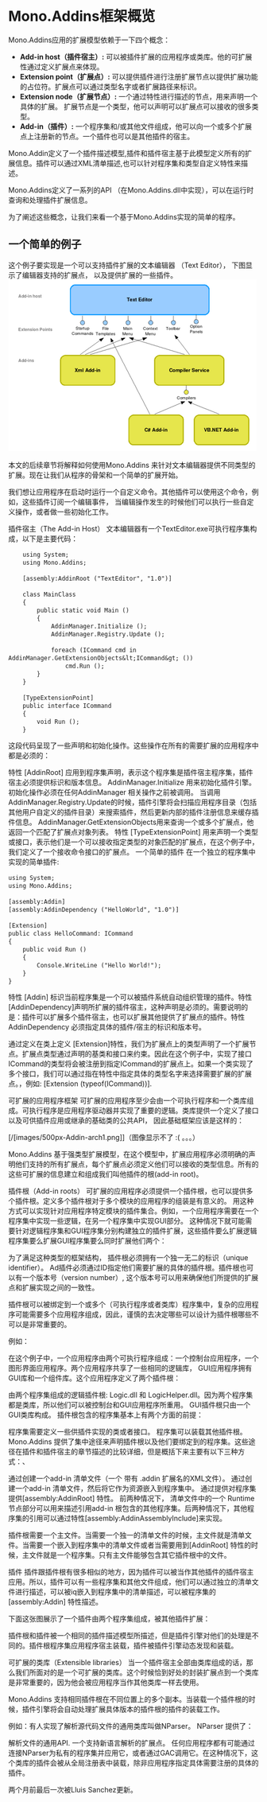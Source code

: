 # Mono.Addins框架概览
 Mono.Addins应用的扩展模型依赖于一下四个概念：

* **Add-in host（插件宿主）:** 可以被插件扩展的应用程序或类库。他的可扩展性通过定义扩展点来体现。
* **Extension point（扩展点）:** 可以提供插件进行注册扩展节点以提供扩展功能的占位符。扩展点可以通过类型名字或者扩展路径来标识。
* **Extension node（扩展节点）:** 一个通过特性进行描述的节点，用来声明一个具体的扩展。 扩展节点是一个类型，他可以声明可以扩展点可以接收的很多类型。
* **Add-in（插件）:** 一个程序集和/或其他文件组成，他可以向一个或多个扩展点上注册新的节点。一个插件也可以是其他插件的宿主。

Mono.Addin定义了一个插件描述模型,插件和插件宿主基于此模型定义所有的扩展信息。插件可以通过XML清单描述,也可以针对程序集和类型自定义特性来描述。

Mono.Addins定义了一系列的API （在Mono.Addins.dll中实现），可以在运行时查询和处理插件扩展信息。

为了阐述这些概念，让我们来看一个基于Mono.Addins实现的简单的程序。

## 一个简单的例子
这个例子要实现是一个可以支持插件扩展的文本编辑器 （Text Editor）， 下图显示了编辑器支持的扩展点， 以及提供扩展的一些插件。
![image](https://raw.githubusercontent.com/huomm23/mono-addins-cn/master/Images/Architecture%20Overview/500px-Mono-addins-sample.png)


本文的后续章节将解释如何使用Mono.Addins 来针对文本编辑器提供不同类型的扩展。现在让我们从程序的骨架和一个简单的扩展开始。

我们想让应用程序在启动时运行一个自定义命令。其他插件可以使用这个命令，例如，这些插件订阅一个编辑事件， 当编辑操作发生的时候他们可以执行一些自定义操作，或者做一些初始化工作。

插件宿主（The Add-in Host）
文本编辑器有一个TextEditor.exe可执行程序集构成，以下是主要代码：
```
    using System;
    using Mono.Addins;

    [assembly:AddinRoot ("TextEditor", "1.0")]

    class MainClass
    {
        public static void Main ()
        {
            AddinManager.Initialize ();
            AddinManager.Registry.Update ();

            foreach (ICommand cmd in AddinManager.GetExtensionObjects&lt;ICommand&gt; ())
                cmd.Run ();
        }
    }

    [TypeExtensionPoint]
    public interface ICommand
    {
        void Run ();
    }
```
这段代码呈现了一些声明和初始化操作。这些操作在所有的需要扩展的应用程序中都是必须的：

特性 [AddinRoot] 应用到程序集声明，表示这个程序集是插件宿主程序集，插件宿主必须提供标识和版本信息。
AddinManager.Initialize 用来初始化插件引擎。初始化操作必须在任何AddinManager 相关操作之前被调用。
当调用AddinManager.Registry.Update的时候，插件引擎将会扫描应用程序目录（包括其他用户自定义的插件目录）来搜索插件，然后更新内部的插件注册信息来缓存插件信息。
AddinManager.GetExtensionObjects用来查询一个或多个扩展点，他返回一个匹配了扩展点对象列表。
特性 [TypeExtensionPoint] 用来声明一个类型或接口，表示他们是一个可以接收指定类型的对象匹配的扩展点，在这个例子中，我们定义了一个接收命令接口的扩展点。
一个简单的插件
在一个独立的程序集中实现的简单插件:

    using System;
    using Mono.Addins;

    [assembly:Addin]
    [assembly:AddinDependency ("HelloWorld", "1.0")]

    [Extension]
    public class HelloCommand: ICommand
    {
        public void Run ()
        {
            Console.WriteLine ("Hello World!");
        }
    }
特性 [Addin] 标识当前程序集是一个可以被插件系统自动组织管理的插件。特性[AddinDependency]声明所扩展的插件宿主，这种声明是必须的。需要说明的是：插件可以扩展多个插件宿主，也可以扩展其他提供了扩展点的插件。特性AddinDependency 必须指定具体的插件/宿主的标识和版本号。

通过定义在类上定义 [Extension]特性，我们为扩展点上的类型声明了一个扩展节点。扩展点类型通过声明的基类和接口来约束。因此在这个例子中，实现了接口ICommand的类型将会被注册到指定ICommand的扩展点上。如果一个类实现了多个接口，我们可以通过指在特性中指定具体的类型名字来选择需要扩展的扩展点。，例如: [Extension (typeof(ICommand))].

可扩展的应用程序框架
可扩展的应用程序至少会由一个可执行程序和一个类库组成。可执行程序是应用程序驱动器并实现了重要的逻辑。类库提供一个定义了接口以及可供插件应用或继承的基础类的公共API， 因此基础框架应该是这样的：

[/[images/500px-Addin-arch1.png]]（图像显示不了 :( 。。。）

Mono.Addins 基于强类型扩展模型，在这个模型中，扩展应用程序必须明确的声明他们支持的所有扩展点，每个扩展点必须定义他们可以接收的类型信息。所有的这些可扩展的信息建立和组成我们叫他插件的根(add-in root)。

插件根（Add-in roots）
可扩展的应用程序必须提供一个插件根，也可以提供多个插件根。定义多个插件根对于多个模块的应用程序的组装是有意义的。 用这种方式可以实现针对应用程序特定模块的插件集合。例如，一个应用程序需要在一个程序集中实现一些逻辑，在另一个程序集中实现GUI部分。 这种情况下就可能需要针对逻辑程序集和GUI程序集分别构建独立的插件扩展，这些插件要么扩展逻辑程序集要么扩展GUI程序集要么同时扩展他们两个：



为了满足这种类型的框架结构， 插件根必须拥有一个独一无二的标识（unique identifier）。 Ad插件必须通过ID指定他们需要扩展的具体的插件根。插件根也可以有一个版本号（version number）, 这个版本号可以用来确保他们所提供的扩展点和扩展实现之间的一致性。

插件根可以被绑定到一个或多个（可执行程序或者类库）程序集中，复杂的应用程序可能需要多个应用程序组成，因此，谨慎的去决定哪些可以设计为插件根哪些不可以是非常重要的。

例如：



在这个例子中，一个应用程序由两个可执行程序组成：一个控制台应用程序，一个图形界面应用程序。两个应用程序共享了一些相同的逻辑库， GUI应用程序拥有GUI库和一个组件库。这个应用程序定义了两个插件根：

由两个程序集组成的逻辑插件根: Logic.dll 和 LogicHelper.dll。因为两个程序集都是类库，所以他们可以被控制台和GUI应用程序所重用。
GUI插件根只由一个GUI类库构成。
插件根包含的程序集基本上有两个方面的前提：

程序集需要定义一些供插件实现的类或者接口。
程序集可以装载其他插件根。
Mono.Addins 提供了集中途径来声明插件根以及他们要绑定到的程序集。这些途径在插件和插件宿主的章节描述的比较详细，但是概括下来主要有以下三种方式：、

通过创建一个add-in 清单文件（一个 带有 .addin 扩展名的XML文件）。
通过创建一个add-in 清单文件，然后将它作为资源嵌入到程序集中。
通过提供对程序集提供[assembly:AddinRoot] 特性。
前两种情况下， 清单文件中的一个 Runtime 节点部分可以用来描述引用add-in 根包含的其他程序集。后两种情况下，其他程序集的引用可以通过特性[assembly:AddinAssemblyInclude]来实现。

插件根需要一个主文件。当需要一个独一的清单文件的时候，主文件就是清单文件。当需要一个嵌入到程序集中的清单文件或者当需要用到[AddinRoot] 特性的时候，主文件就是一个程序集。只有主文件能够包含其它插件根中的文件。

插件
插件跟插件根有很多相似的地方，因为插件可以被当作其他插件的插件宿主应用。所以，插件可以有一些程序集和其他文件组成，他们可以通过独立的清单文件进行描述，可以被iq嵌入到程序集中的清单描述，可以被程序集的[assembly:Addin] 特性描述。

下面这张图展示了一个插件由两个程序集组成，被其他插件扩展：



插件根和插件被一个相同的插件描述模型所描述，但是插件引擎对他们的处理是不同的。插件根程序集应用程序宿主装载，插件被插件引擎动态发现和装载。

可扩展的类库（Extensible libraries）
当一个插件宿主全部由类库组成的话，那么我们所面对的是一个可扩展的类库。这个时候恰到好处的封装扩展点到一个类库是非常重要的，因为他会被应用程序当作其他类库一样去使用。

Mono.Addins 支持相同插件根在不同位置上的多个副本。当装载一个插件根的时候，插件引擎将会自动处理扩展具体版本的插件根的插件的装载工作。

例如：有人实现了解析源代码文件的通用类库叫做NParser。 NParser 提供了：

解析文件的通用API.
一个支持新语言解析的扩展点。
任何应用程序都有可能通过连接NParser为私有的程序集并应用它，或者通过GAC调用它。在这种情况下，这个类库的插件会被从全局注册表中装载，除非应用程序指定具体需要注册的具体的插件。

两个月前最后一次被Lluis Sanchez更新。
